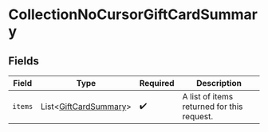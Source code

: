# CollectionNoCursorGiftCardSummary


## Fields

| Field                                                                | Type                                                                 | Required                                                             | Description                                                          |
| -------------------------------------------------------------------- | -------------------------------------------------------------------- | -------------------------------------------------------------------- | -------------------------------------------------------------------- |
| `items`                                                              | List\<[GiftCardSummary](../../models/components/GiftCardSummary.md)> | :heavy_check_mark:                                                   | A list of items returned for this request.                           |
